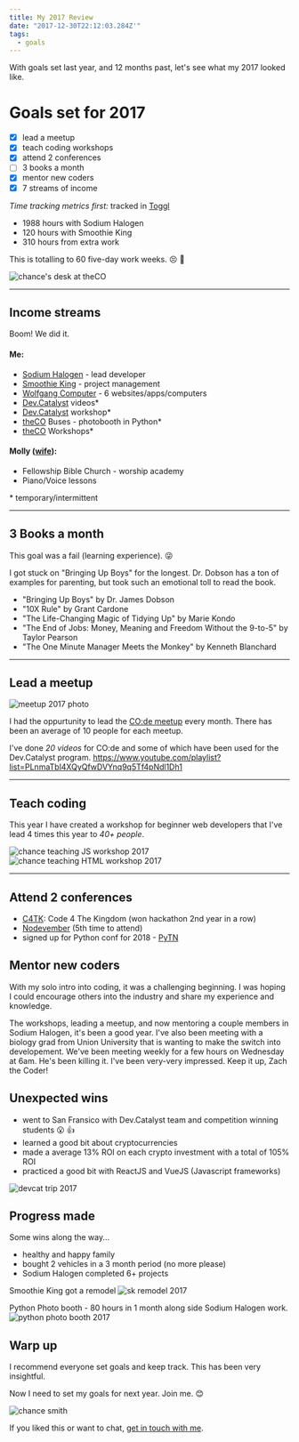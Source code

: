 ```yaml
---
title: My 2017 Review
date: "2017-12-30T22:12:03.284Z'"
tags:
  - goals
---
```


With goals set last year, and 12 months past, let's see what my 2017 looked like.

# Goals set for 2017

- [x] lead a meetup
- [x] teach coding workshops
- [x] attend 2 conferences
- [ ] 3 books a month
- [x] mentor new coders
- [x] 7 streams of income

_Time tracking metrics first:_
tracked in [Toggl](https://toggl.com/)

- 1988 hours with Sodium Halogen
- 120 hours with Smoothie King
- 310 hours from extra work

This is totalling to 60 five-day work weeks. 😣 🤑

![chance's desk at theCO](./chance-smith-desk.JPG)

---

## Income streams

Boom! We did it.

#### Me:

- [Sodium Halogen](http://sodiumhalogen.com) - lead developer
- [Smoothie King](http://smoothieking.com) - project management
- [Wolfgang Computer](http://wolfgangcomputer.com) - 6 websites/apps/computers
- [Dev.Catalyst](https://www.attheco.com/devcatalyst) videos\*
- [Dev.Catalyst](https://www.attheco.com/devcatalyst) workshop\*
- [theCO](attheco.com) Buses - photobooth in Python\*
- [theCO](attheco.com) Workshops\*

#### Molly ([wife](https://twitter.com/MissMollyAnn)):

- Fellowship Bible Church - worship academy
- Piano/Voice lessons

\* temporary/intermittent

---

## 3 Books a month

This goal was a fail (learning experience). 😜

I got stuck on "Bringing Up Boys" for the longest. Dr. Dobson has a ton of examples for parenting, but took such an emotional toll to read the book.

- "Bringing Up Boys" by Dr. James Dobson
- "10X Rule" by Grant Cardone
- "The Life-Changing Magic of Tidying Up" by Marie Kondo
- "The End of Jobs: Money, Meaning and Freedom Without the 9-to-5" by Taylor Pearson
- "The One Minute Manager Meets the Monkey" by Kenneth Blanchard

---

## Lead a meetup

![meetup 2017 photo](./chance-meetup.jpg)

I had the oppurtunity to lead the [CO:de meetup](http://code.attheco.com) every month. There has been an average of 10 people for each meetup.

I've done _20 videos_ for CO:de and some of which have been used for the Dev.Catalyst program.
https://www.youtube.com/playlist?list=PLnmaTbl4XQyQfwDVYnq9q5Tf4pNdl1Dh1

---

## Teach coding

This year I have created a workshop for beginner web developers that I've lead 4 times this year to _40+ people_.

![chance teaching JS workshop 2017](./devcat-workshop.jpg)
![chance teaching HTML workshop 2017](./devcat-workshop-2.jpg)

---

## Attend 2 conferences

- [C4TK](http://codeforthekingdom.org/): Code 4 The Kingdom (won hackathon 2nd year in a row)
- [Nodevember](http://nodevember.org/) (5th time to attend)
- signed up for Python conf for 2018 - [PyTN](https://www.pytennessee.org/)

## Mentor new coders

With my solo intro into coding, it was a challenging beginning. I was hoping I could encourage others into the industry and share my experience and knowledge.

The workshops, leading a meetup, and now mentoring a couple members in Sodium Halogen, it's been a good year. I've also been meeting with a biology grad from Union University that is wanting to make the switch into developement. We've been meeting weekly for a few hours on Wednesday at 6am. He's been killing it. I've been very-very impressed. Keep it up, Zach the Coder!

## Unexpected wins

- went to San Fransico with Dev.Catalyst team and competition winning students 😮 👍
- learned a good bit about cryptocurrencies
- made a average 13% ROI on each crypto investment with a total of 105% ROI
- practiced a good bit with ReactJS and VueJS (Javascript frameworks)

![devcat trip 2017](./devcat-trip-2017.jpg)

## Progress made

Some wins along the way...

- healthy and happy family
- bought 2 vehicles in a 3 month period (no more please)
- Sodium Halogen completed 6+ projects

Smoothie King got a remodel
![sk remodel 2017](./sk-remodel.JPG)

Python Photo booth - 80 hours in 1 month along side Sodium Halogen work.
![python photo booth 2017](./python-photo-booth-theco-buses.JPG)

## Warp up

I recommend everyone set goals and keep track. This has been very insightful.

Now I need to set my goals for next year. Join me. 😊

![chance smith](./chance-smith.JPG)

If you liked this or want to chat, [get in touch with me](https://twitter.com/Chance_Smith).
